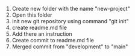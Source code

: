 1. Create new folder with the name "new-project"
2. Open this folder
3. init new git repository using command "git init"
4. create readme.md file
5. Add there an instruction
6. Create commit to readme.md file
7. Merged commit from "development" to "main" 
